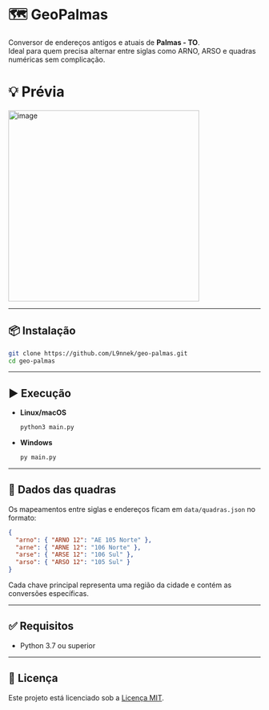 # 🗺️ GeoPalmas

Conversor de endereços antigos e atuais de **Palmas - TO**.  
Ideal para quem precisa alternar entre siglas como ARNO, ARSO e quadras numéricas sem complicação.

# 💡 Prévia

<img width="381" alt="image" src="https://github.com/user-attachments/assets/a79dd565-517f-434d-8104-f2e01a7c9af1" />

---

## 📦 Instalação

```bash
git clone https://github.com/L9nnek/geo-palmas.git
cd geo-palmas
```

---

## ▶️ Execução

- **Linux/macOS**
  ```bash
  python3 main.py
  ```

- **Windows**
  ```bash
  py main.py
  ```

---

## 📁 Dados das quadras

Os mapeamentos entre siglas e endereços ficam em `data/quadras.json` no formato:

```json
{
  "arno": { "ARNO 12": "AE 105 Norte" },
  "arne": { "ARNE 12": "106 Norte" },
  "arse": { "ARSE 12": "106 Sul" },
  "arso": { "ARSO 12": "105 Sul" }
}
```

Cada chave principal representa uma região da cidade e contém as conversões específicas.

---

## ✅ Requisitos

- Python 3.7 ou superior

---

## 📝 Licença

Este projeto está licenciado sob a [Licença MIT](LICENSE).

